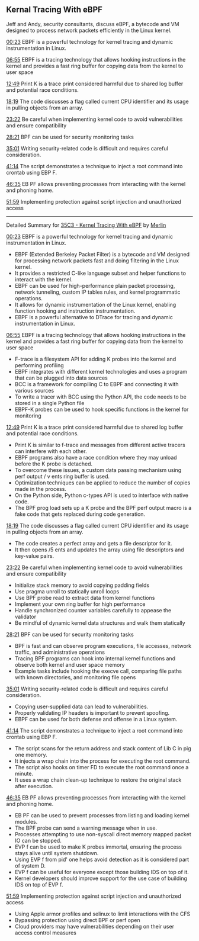## Kernal Tracing With eBPF

Jeff and Andy, security consultants, discuss eBPF, a bytecode and VM designed to process network packets efficiently in the Linux kernel.

[00:23](https://www.youtube.com/watch?v=2lbtr85Yrs4&t=23) EBPF is a powerful technology for kernel tracing and dynamic instrumentation in Linux.

[06:55](https://www.youtube.com/watch?v=2lbtr85Yrs4&t=415) EBPF is a tracing technology that allows hooking instructions in the kernel and provides a fast ring buffer for copying data from the kernel to user space

[12:49](https://www.youtube.com/watch?v=2lbtr85Yrs4&t=769) Print K is a trace print considered harmful due to shared log buffer and potential race conditions.

[18:19](https://www.youtube.com/watch?v=2lbtr85Yrs4&t=1099) The code discusses a flag called current CPU identifier and its usage in pulling objects from an array.

[23:22](https://www.youtube.com/watch?v=2lbtr85Yrs4&t=1402) Be careful when implementing kernel code to avoid vulnerabilities and ensure compatibility

[28:21](https://www.youtube.com/watch?v=2lbtr85Yrs4&t=1701) BPF can be used for security monitoring tasks

[35:01](https://www.youtube.com/watch?v=2lbtr85Yrs4&t=2101) Writing security-related code is difficult and requires careful consideration.

[41:14](https://www.youtube.com/watch?v=2lbtr85Yrs4&t=2474) The script demonstrates a technique to inject a root command into crontab using EBP F.

[46:35](https://www.youtube.com/watch?v=2lbtr85Yrs4&t=2795) EB PF allows preventing processes from interacting with the kernel and phoning home.

[51:59](https://www.youtube.com/watch?v=2lbtr85Yrs4&t=3119) Implementing protection against script injection and unauthorized access

---------------------------------

Detailed Summary for [35C3 -  Kernel Tracing With eBPF](https://www.youtube.com/watch?v=2lbtr85Yrs4) by [Merlin](https://merlin.foyer.work/)

[00:23](https://www.youtube.com/watch?v=2lbtr85Yrs4&t=23) EBPF is a powerful technology for kernel tracing and dynamic instrumentation in Linux.
- EBPF (Extended Berkeley Packet Filter) is a bytecode and VM designed for processing network packets fast and doing filtering in the Linux kernel.
- It provides a restricted C-like language subset and helper functions to interact with the kernel.
- EBPF can be used for high-performance plain packet processing, network tunneling, custom IP tables rules, and kernel programmatic operations.
- It allows for dynamic instrumentation of the Linux kernel, enabling function hooking and instruction instrumentation.
- EBPF is a powerful alternative to DTrace for tracing and dynamic instrumentation in Linux.

[06:55](https://www.youtube.com/watch?v=2lbtr85Yrs4&t=415) EBPF is a tracing technology that allows hooking instructions in the kernel and provides a fast ring buffer for copying data from the kernel to user space
- F-trace is a filesystem API for adding K probes into the kernel and performing profiling
- EBPF integrates with different kernel technologies and uses a program that can be plugged into data sources
- BCC is a framework for compiling C to EBPF and connecting it with various sources
- To write a tracer with BCC using the Python API, the code needs to be stored in a single Python file
- EBPF-K probes can be used to hook specific functions in the kernel for monitoring

[12:49](https://www.youtube.com/watch?v=2lbtr85Yrs4&t=769) Print K is a trace print considered harmful due to shared log buffer and potential race conditions.
- Print K is similar to f-trace and messages from different active tracers can interfere with each other.
- EBPF programs also have a race condition where they may unload before the K probe is detached.
- To overcome these issues, a custom data passing mechanism using perf output / v ents ring buffer is used.
- Optimization techniques can be applied to reduce the number of copies made in the process.
- On the Python side, Python c-types API is used to interface with native code.
- The BPF prog load sets up a K probe and the BPF perf output macro is a fake code that gets replaced during code generation.

[18:19](https://www.youtube.com/watch?v=2lbtr85Yrs4&t=1099) The code discusses a flag called current CPU identifier and its usage in pulling objects from an array.
- The code creates a perfect array and gets a file descriptor for it.
- It then opens /5 ents and updates the array using file descriptors and key-value pairs.

[23:22](https://www.youtube.com/watch?v=2lbtr85Yrs4&t=1402) Be careful when implementing kernel code to avoid vulnerabilities and ensure compatibility
- Initialize stack memory to avoid copying padding fields
- Use pragma unroll to statically unroll loops
- Use BPF probe read to extract data from kernel functions
- Implement your own ring buffer for high performance
- Handle synchronized counter variables carefully to appease the validator
- Be mindful of dynamic kernel data structures and walk them statically

[28:21](https://www.youtube.com/watch?v=2lbtr85Yrs4&t=1701) BPF can be used for security monitoring tasks
- BPF is fast and can observe program executions, file accesses, network traffic, and administrative operations
- Tracing BPF programs can hook into internal kernel functions and observe both kernel and user space memory
- Example tasks include hooking the execve call, comparing file paths with known directories, and monitoring file opens

[35:01](https://www.youtube.com/watch?v=2lbtr85Yrs4&t=2101) Writing security-related code is difficult and requires careful consideration.
- Copying user-supplied data can lead to vulnerabilities.
- Properly validating IP headers is important to prevent spoofing.
- EBPF can be used for both defense and offense in a Linux system.

[41:14](https://www.youtube.com/watch?v=2lbtr85Yrs4&t=2474) The script demonstrates a technique to inject a root command into crontab using EBP F.
- The script scans for the return address and stack content of Lib C in pig one memory.
- It injects a wrap chain into the process for executing the root command.
- The script also hooks on timer FD to execute the root command once a minute.
- It uses a wrap chain clean-up technique to restore the original stack after execution.

[46:35](https://www.youtube.com/watch?v=2lbtr85Yrs4&t=2795) EB PF allows preventing processes from interacting with the kernel and phoning home.
- EB PF can be used to prevent processes from listing and loading kernel modules.
- The BPF probe can send a warning message when in use.
- Processes attempting to use non-syscall direct memory mapped packet IO can be stopped.
- EVP f can be used to make K probes immortal, ensuring the process stays alive until system shutdown.
- Using EVP f from pid' one helps avoid detection as it is considered part of system D.
- EVP f can be useful for everyone except those building IDS on top of it.
- Kernel developers should improve support for the use case of building IDS on top of EVP f.

[51:59](https://www.youtube.com/watch?v=2lbtr85Yrs4&t=3119) Implementing protection against script injection and unauthorized access
- Using Apple armor profiles and selinux to limit interactions with the CFS
- Bypassing protection using direct BPF or perf open
- Cloud providers may have vulnerabilities depending on their user access control measures
